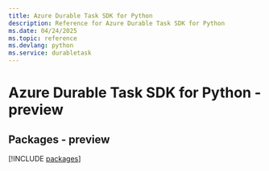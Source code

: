 ```yaml
---
title: Azure Durable Task SDK for Python
description: Reference for Azure Durable Task SDK for Python
ms.date: 04/24/2025
ms.topic: reference
ms.devlang: python
ms.service: durabletask
---
```

# Azure Durable Task SDK for Python - preview
## Packages - preview
[!INCLUDE [packages](durable-task-index.md)]